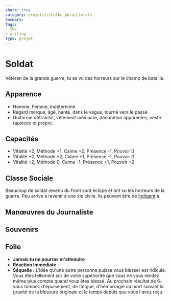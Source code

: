 ```yaml
---
share: true 
category: projets/cthulhu_pbta/Livrets
Summary: 
Tags:
- SN/
- writing
Type: projet
---
```

# Soldat

Vétéran de la grande guerre, tu as vu des horreurs sur le champ de bataille.

## Apparence

- Homme, Femme, Indéterminé
- Regard marqué, âgé, hanté, dans le vague, tourné vers le passé
- Uniforme défraichit, vêtement médiocre, décoration apparentes, veste rapiécée et propre.
## Capacités

- Vitalité +2, Méthode +1, Calme +2, Présence -1, Pouvoir 0
- Vitalité +2, Méthode +2, Calme +1, Présence -1, Pouvoir 0
- Vitalité +2, Méthode 0, Calme -1, Présence +1, Pouvoir +2

## Classe Sociale

Beaucoup de soldat revenu du front sont éclopé et ont vu les horreurs de la guerre. Peu arrive à revenir à une vie civile. Ils peuvent être de [Indigent](Indigent.md) à [](.md)

## Manœuvres du Journaliste
## Souvenirs
## Folie

- **Jamais tu ne pourras m'atteindre**
- **Réaction Immédiate** :
- **Séquelle :** L'idée qu'une autre personne puisse vous blesser est ridicule. Vous êtes tellement sûr de votre supériorité que vous ne vous rendez même plus compte quand vous êtes blessé. Au prochain résultat de 6- vous tombez d'épuisement, de fatigue, d'hémorragie ou mort suivant la gravité de la blessure originale et le temps depuis que vous l'avez reçu.